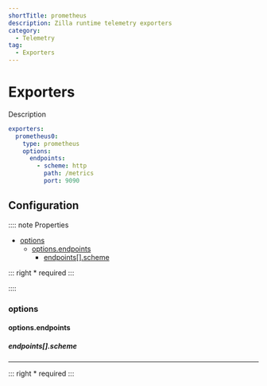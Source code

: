 ```yaml
---
shortTitle: prometheus
description: Zilla runtime telemetry exporters
category:
  - Telemetry
tag:
  - Exporters
---
```


# Exporters

Description


```yaml {3}
exporters:
  prometheus0:
    type: prometheus
    options:
      endpoints:
        - scheme: http
          path: /metrics
          port: 9090
```

## Configuration

:::: note Properties

- [options](#options)
  - [options.endpoints](#options-endpoints)
    - [endpoints\[\].scheme](#endpoints-scheme)

::: right
\* required
:::

::::

### options

#### options.endpoints

##### endpoints[].scheme

---

::: right
\* required
:::
